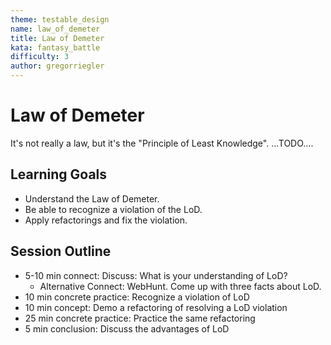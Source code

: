 ```yaml
---
theme: testable_design
name: law_of_demeter
title: Law of Demeter
kata: fantasy_battle
difficulty: 3
author: gregorriegler
---
```


# Law of Demeter

It's not really a law, but it's the "Principle of Least Knowledge".
...TODO....

## Learning Goals

* Understand the Law of Demeter.
* Be able to recognize a violation of the LoD.
* Apply refactorings and fix the violation.

## Session Outline
 
* 5-10 min connect: Discuss: What is your understanding of LoD?
    * Alternative Connect: WebHunt. Come up with three facts about LoD.
* 10 min concrete practice: Recognize a violation of LoD
* 10 min concept: Demo a refactoring of resolving a LoD violation
* 25 min concrete practice: Practice the same refactoring
* 5 min conclusion: Discuss the advantages of LoD